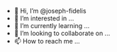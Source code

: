 - 👋 Hi, I’m @joseph-fidelis
- 👀 I’m interested in ...
- 🌱 I’m currently learning ...
- 💞️ I’m looking to collaborate on ...
- 📫 How to reach me ...

<!---
joseph-fidelis/joseph-fidelis is a ✨ special ✨ repository because its `README.md` (this file) appears on your GitHub profile.
You can click the Preview link to take a look at your changes.
--->
